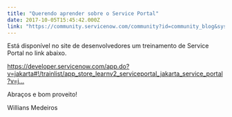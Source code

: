 ```yaml
---
title: "Querendo aprender sobre o Service Portal"
date: 2017-10-05T15:45:42.000Z
link: "https://community.servicenow.com/community?id=community_blog&sys_id=1c0e2a2ddbd0dbc01dcaf3231f961946"
---
```

<p>Está disponí­vel no site de desenvolvedores um treinamento de Service Portal no link abaixo.</p><p></p><p><a href="https://developer.servicenow.com/app.do?v=jakarta#!/trainlist/app_store_learnv2_serviceportal_jakarta_service_portal?v=jakarta" title="https://developer.servicenow.com/app.do?v=jakarta#!/trainlist/app_store_learnv2_serviceportal_jakarta_service_portal?v=jakarta">https://developer.servicenow.com/app.do?v=jakarta#!/trainlist/app_store_learnv2_serviceportal_jakarta_service_portal?v=j…</a> </p><p></p><p>Abraços e bom proveito!</p><p></p><p>Willians Medeiros</p>